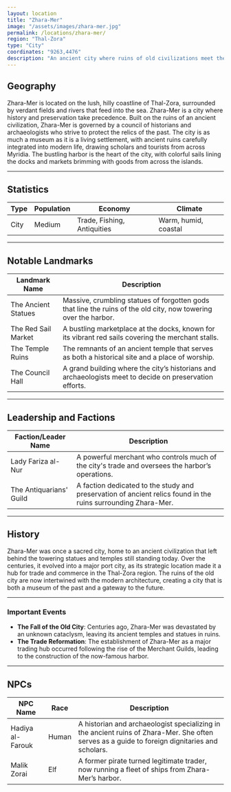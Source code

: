 ```yaml
---
layout: location
title: "Zhara-Mer"
image: "/assets/images/zhara-mer.jpg"
permalink: /locations/zhara-mer/
region: "Thal-Zora"
type: "City"
coordinates: "9263,4476"
description: "An ancient city where ruins of old civilizations meet the bustling commerce of a thriving harbor, Zhara-Mer is a place where history and progress intertwine."
---
```


## Geography

Zhara-Mer is located on the lush, hilly coastline of Thal-Zora, surrounded by verdant fields and rivers that feed into the sea. Zhara-Mer is a city where history and preservation take precedence. Built on the ruins of an ancient civilization, Zhara-Mer is governed by a council of historians and archaeologists who strive to protect the relics of the past. The city is as much a museum as it is a living settlement, with ancient ruins carefully integrated into modern life, drawing scholars and tourists from across Myridia. The bustling harbor is the heart of the city, with colorful sails lining the docks and markets brimming with goods from across the islands.

---

## Statistics

| Type             | Population | Economy                    | Climate                     |
|------------------|------------|----------------------------|-----------------------------|
| City      | Medium    | Trade, Fishing, Antiquities | Warm, humid, coastal         |

---

## Notable Landmarks

| Landmark Name          | Description                                                                                     |
|------------------------|-------------------------------------------------------------------------------------------------|
| The Ancient Statues     | Massive, crumbling statues of forgotten gods that line the ruins of the old city, now towering over the harbor. |
| The Red Sail Market     | A bustling marketplace at the docks, known for its vibrant red sails covering the merchant stalls. |
| The Temple Ruins | The remnants of an ancient temple that serves as both a historical site and a place of worship. |
| The Council Hall | A grand building where the city’s historians and archaeologists meet to decide on preservation efforts. |

---

## Leadership and Factions

| Faction/Leader Name    | Description                                                                                     |
|------------------------|-------------------------------------------------------------------------------------------------|
| Lady Fariza al-Nur      | A powerful merchant who controls much of the city's trade and oversees the harbor’s operations.  |
| The Antiquarians' Guild | A faction dedicated to the study and preservation of ancient relics found in the ruins surrounding Zhara-Mer. |

---

## History

Zhara-Mer was once a sacred city, home to an ancient civilization that left behind the towering statues and temples still standing today. Over the centuries, it evolved into a major port city, as its strategic location made it a hub for trade and commerce in the Thal-Zora region. The ruins of the old city are now intertwined with the modern architecture, creating a city that is both a museum of the past and a gateway to the future.

---

### Important Events

- **The Fall of the Old City**: Centuries ago, Zhara-Mer was devastated by an unknown cataclysm, leaving its ancient temples and statues in ruins.
- **The Trade Reformation**: The establishment of Zhara-Mer as a major trading hub occurred following the rise of the Merchant Guilds, leading to the construction of the now-famous harbor.

---

## NPCs

| NPC Name           | Race     | Description                                           |
|--------------------|----------|-------------------------------------------------------|
| Hadiya al-Farouk    | Human    | A historian and archaeologist specializing in the ancient ruins of Zhara-Mer. She often serves as a guide to foreign dignitaries and scholars. |
| Malik Zorai         | Elf      | A former pirate turned legitimate trader, now running a fleet of ships from Zhara-Mer’s harbor. |
